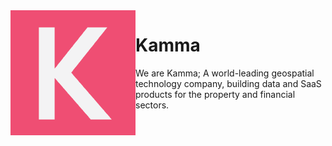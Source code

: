 <img src="https://raw.githubusercontent.com/KammaData/.github/main/profile/logo.png" alt="SMPL" align="left">

# Kamma

We are Kamma; A world-leading geospatial technology company, building data and SaaS products for the property and financial sectors.

